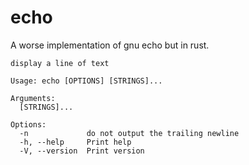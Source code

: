 # echo
A worse implementation of gnu echo but in rust.

```
display a line of text

Usage: echo [OPTIONS] [STRINGS]...

Arguments:
  [STRINGS]...

Options:
  -n             do not output the trailing newline
  -h, --help     Print help
  -V, --version  Print version
```
